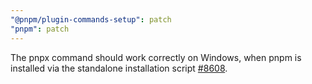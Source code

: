 ```yaml
---
"@pnpm/plugin-commands-setup": patch
"pnpm": patch
---
```


The pnpx command should work correctly on Windows, when pnpm is installed via the standalone installation script [#8608](https://github.com/pnpm/pnpm/pull/8608).
